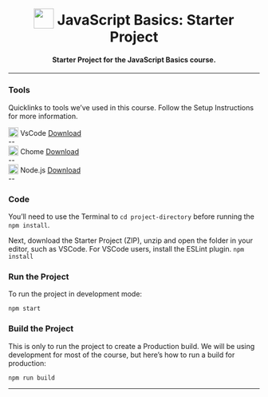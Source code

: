 <h1 align="center">
<img width="40" valign="bottom" src="https://ultimatecourses.com/wp-content/themes/storefront-child/assets/images/topic/javascript.svg">
JavaScript Basics: Starter Project
</h1>
<h4 align="center">Starter Project for the JavaScript Basics course.</h4>

---

### Tools

<p>Quicklinks to tools we’ve used in this course. Follow the Setup Instructions for more information.</p>

<div align="left">
    <img width="20" valign="bottom" src="https://ultimatecourses.com/wp-content/themes/storefront-child/assets/images/icon/school/tools/vscode.svg">
        VsCode
    <a href="https://code.visualstudio.com/download" target="_blank">Download</a>

</div>
--

<div align="left">
    <img width="20" valign="bottom" src="https://ultimatecourses.com/wp-content/themes/storefront-child/assets/images/icon/school/tools/chrome.svg">
        Chome
    <a href="https://www.google.co.uk/chrome/" target="_blank">Download</a>

</div>
--
<div align="left">
    <img width="20" valign="bottom" src="https://ultimatecourses.com/wp-content/themes/storefront-child/assets/images/icon/school/tools/nodejs.svg">
        Node.js
    <a href="https://nodejs.org/en/download/" target="_blank">Download</a>

</div>
--

### Code 

<p>You’ll need to use the Terminal to <code>cd project-directory</code> before running the <code>npm install</code>.</p>
<p>Next, download the Starter Project (ZIP), unzip and open the folder in your editor, such as VSCode. For VSCode users, install the ESLint plugin.
<code>npm install</code></p>


### Run the Project

<p>To run the project in development mode:</p>
<code>npm start</code>


### Build the Project

<p>This is only to run the project to create a Production build. We will be using development for most of the course, but here’s how to run a build for production:</p>
<code>npm run build</code>

---
